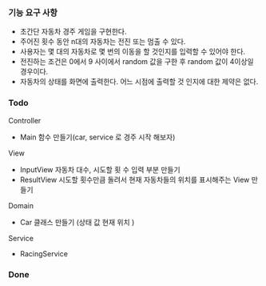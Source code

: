 ### 기능 요구 사항

- 초간단 자동차 경주 게임을 구현한다.
- 주어진 횟수 동안 n대의 자동차는 전진 또는 멈출 수 있다.
- 사용자는 몇 대의 자동차로 몇 번의 이동을 할 것인지를 입력할 수 있어야 한다.
- 전진하는 조건은 0에서 9 사이에서 random 값을 구한 후 random 값이 4이상일 경우이다. 
- 자동차의 상태를 화면에 출력한다. 어느 시점에 출력할 것 인지에 대한 제약은 없다. 
  


### Todo

Controller 
- Main 함수 만들기(car, service 로 경주 시작 해보자)
  
View
- InputView 자동차 대수, 시도할 횟 수 입력 부분 만들기
- ResultView 시도할 횟수만큼 돌려서 현재 자동차들의 위치를 표시해주는 View 만들기 
  
Domain
- Car 클래스 만들기 (상태 값 현재 위치 )
  
Service
- RacingService 
  
### Done